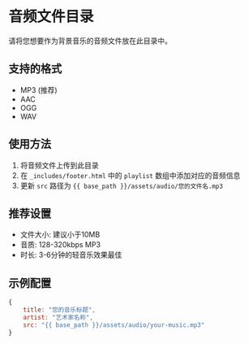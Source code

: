 # 音频文件目录

请将您想要作为背景音乐的音频文件放在此目录中。

## 支持的格式
- MP3 (推荐)
- AAC
- OGG
- WAV

## 使用方法
1. 将音频文件上传到此目录
2. 在 `_includes/footer.html` 中的 `playlist` 数组中添加对应的音频信息
3. 更新 `src` 路径为 `{{ base_path }}/assets/audio/您的文件名.mp3`

## 推荐设置
- 文件大小: 建议小于10MB
- 音质: 128-320kbps MP3
- 时长: 3-6分钟的轻音乐效果最佳

## 示例配置
```javascript
{
    title: "您的音乐标题",
    artist: "艺术家名称", 
    src: "{{ base_path }}/assets/audio/your-music.mp3"
}
```
